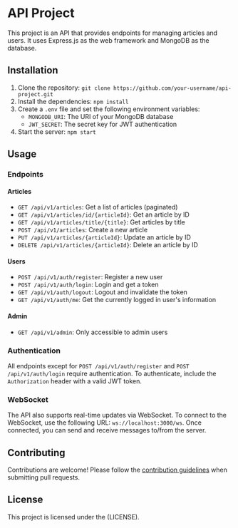 # API Project

This project is an API that provides endpoints for managing articles and users. It uses Express.js as the web framework and MongoDB as the database.

## Installation

1. Clone the repository: `git clone https://github.com/your-username/api-project.git`
2. Install the dependencies: `npm install`
3. Create a `.env` file and set the following environment variables:
    - `MONGODB_URI`: The URI of your MongoDB database
    - `JWT_SECRET`: The secret key for JWT authentication
4. Start the server: `npm start`

## Usage

### Endpoints

#### Articles

- `GET /api/v1/articles`: Get a list of articles (paginated)
- `GET /api/v1/articles/id/{articleId}`: Get an article by ID
- `GET /api/v1/articles/title/{title}`: Get articles by title
- `POST /api/v1/articles`: Create a new article
- `PUT /api/v1/articles/{articleId}`: Update an article by ID
- `DELETE /api/v1/articles/{articleId}`: Delete an article by ID

#### Users

- `POST /api/v1/auth/register`: Register a new user
- `POST /api/v1/auth/login`: Login and get a token
- `GET /api/v1/auth/logout`: Logout and invalidate the token
- `GET /api/v1/auth/me`: Get the currently logged in user's information

#### Admin

- `GET /api/v1/admin`: Only accessible to admin users

### Authentication

All endpoints except for `POST /api/v1/auth/register` and `POST /api/v1/auth/login` require authentication. To authenticate, include the `Authorization` header with a valid JWT token.

### WebSocket

The API also supports real-time updates via WebSocket. To connect to the WebSocket, use the following URL: `ws://localhost:3000/ws`. Once connected, you can send and receive messages to/from the server.

## Contributing

Contributions are welcome! Please follow the [contribution guidelines](CONTRIBUTING.md) when submitting pull requests.

## License

This project is licensed under the (LICENSE).
